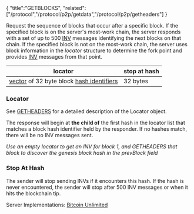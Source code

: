 <div class="cwikmeta">{
"title":"GETBLOCKS",
"related":["/protocol","/protocol/p2p/getdata","/protocol/p2p/getheaders"]
}</div>

Request the sequence of blocks that occur after a specific block.  If the specified block is on the server's most-work chain, the server responds with a set of up to 500 [INV](/protocol/p2p/inv) messages identifying the next blocks on that chain.  If the specified block is not on the most-work chain, the server uses block information in the *locator* structure to determine the fork point and provides [INV](/protocol/p2p/inv) messages from that point.

|        locator                                                                                | stop at hash | 
|-----------------------------------------------------------------------------------------------|----------|
| [vector](/protocol/p2p/vector) of 32 byte block [hash identifiers](/glossary/hash__identifier)| 32 bytes |


### Locator

See [GETHEADERS](/protocol/p2p/getheaders) for a detailed description of the Locator object.

The response will begin at **the child of** the first hash in the locator list that matches a block hash identifier held by the responder.  If no hashes match, there will be no INV messages sent. 

*Use an empty locator to get an INV for block 1, and GETHEADERS that block to discover the genesis block hash in the prevBlock field*

### Stop At Hash

The sender will stop sending INVs if it encounters this hash.  If the hash is never encountered, the sender will stop after 500 INV messages or when it hits the blockchain tip.

Server Implementations: [Bitcoin Unlimited](https://github.com/BitcoinUnlimited/BitcoinUnlimited/blob/bucash1.7.0.0/src/net_processing.cpp#L1077)
